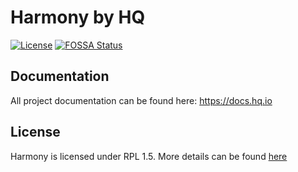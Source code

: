 Harmony by HQ
=============

[![License](https://img.shields.io/badge/License-RPL%201.5-red.svg)](https://opensource.org/licenses/RPL-1.5)
[![FOSSA Status](https://app.fossa.io/api/projects/git%2Bgithub.com%2Fhq-io%2FHQ.Harmony.svg?type=shield)](https://app.fossa.io/projects/git%2Bgithub.com%2Fhq-io%2FHQ.Harmony?ref=badge_shield)

## Documentation

All project documentation can be found here: https://docs.hq.io

## License
Harmony is licensed under RPL 1.5. More details can be found [here](https://github.com/hq-io/HQ.Harmony/blob/master/LICENSE.md)